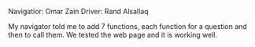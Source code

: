 
Navigatior: Omar Zain
Driver: Rand Alsallaq

My navigator told me to add 7 functions, each function for a question and then to call them.
We tested the web page and it is working well.

